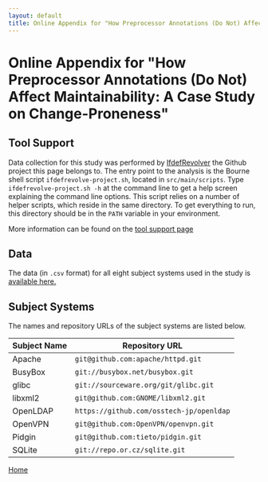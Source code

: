 ```yaml
---
layout: default
title: Online Appendix for "How Preprocessor Annotations (Do Not) Affect Maintainability"
---
```

# Online Appendix for "How Preprocessor Annotations (Do Not) Affect Maintainability: A Case Study on Change-Proneness"
  
## Tool Support

Data collection for this study was performed by
[IfdefRevolver](https://github.com/wfenske/IfdefRevolver/)
the Github project this page belongs to.
The entry point to the analysis is the Bourne shell script
`ifdefrevolve-project.sh`, located in `src/main/scripts`.
Type `ifdefrevolve-project.sh -h` at the command line to
get a help screen explaining the command line options.
This script relies on a number of helper scripts, which reside in
the same directory.
To get everything to run, this directory should be in the `PATH`
variable in your environment.

More information can be found on the [tool support page](toolsupport.html)


## Data
  
The data (in `.csv` format) for all eight subject systems used in the
study is [available here.](data/ifdefs-vs-changes-data.tar.gz)

## Subject Systems

The names and repository URLs of the subject systems are listed below.

Subject Name | Repository URL
------------ | --------------
Apache | `git@github.com:apache/httpd.git`
BusyBox | `git://busybox.net/busybox.git`
glibc | `git://sourceware.org/git/glibc.git`
libxml2 | `git@github.com:GNOME/libxml2.git`
OpenLDAP | `https://github.com/osstech-jp/openldap`
OpenVPN | `git@github.com:OpenVPN/openvpn.git`
Pidgin | `git@github.com:tieto/pidgin.git`
SQLite | `git://repo.or.cz/sqlite.git`
	
[Home](/IfdefRevolver/)
